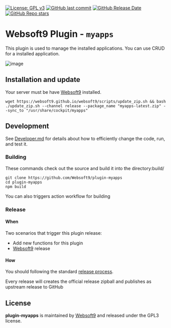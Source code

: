 [![License: GPL v3](https://img.shields.io/badge/License-GPL%20v3-blue.svg)](http://www.gnu.org/licenses/gpl-3.0)
[![GitHub last commit](https://img.shields.io/github/last-commit/websoft9/plugin-myapps)](https://github.com/websoft9/plugin-myapps)
[![GitHub Release Date](https://img.shields.io/github/release-date/websoft9/plugin-myapps)](https://github.com/websoft9/plugin-myapps)
[![GitHub Repo stars](https://img.shields.io/github/stars/websoft9/plugin-myapps?style=social)](https://github.com/websoft9/plugin-myapps)

# Websoft9 Plugin - `myapps`

This plugin is used to manage the installed applications. You can use CRUD for a installed application.

![image](https://github.com/Websoft9/plugin-myapps/assets/43192516/ebfb88a1-7c48-48db-8045-43f04a2d4518)


## Installation and update

Your server must be have [Websoft9](https://github.com/Websoft9) installed.  

```
wget https://websoft9.github.io/websoft9/scripts/update_zip.sh && bash ./update_zip.sh --channel release --package_name "myapps-latest.zip" --sync_to "/usr/share/cockpit/myapps"
```

## Development

See [Developer.md](docs/developer.md) for details about how to efficiently change the code, run, and test it.

### Building

These commands check out the source and build it into the directory:build/
```
git clone https://github.com/Websoft9/plugin-myapps
cd plugin-myapps
npm build
```
You can also triggers action workflow for building

### Release

#### When

Two scenarios that trigger this plugin release:

* Add new functions for this plugin
* [Websoft9](https://github.com/Websoft9/websoft9) release

#### How

You should following the standard [release process](https://github.com/Websoft9/websoft9/blob/main/docs/plugin-developer.md#release).   

Every release will creates the official release zipball and publishes as upstream release to GitHub

## License

**plugin-myapps** is maintained by [Websoft9](https://www.websoft9.com) and released under the GPL3 license.
